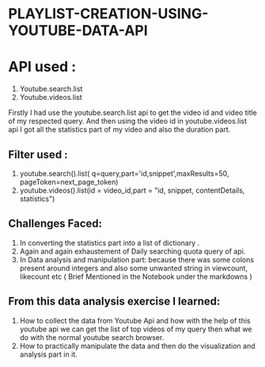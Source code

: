 # PLAYLIST-CREATION-USING-YOUTUBE-DATA-API


# API used :
1. Youtube.search.list
2. Youtube.videos.list

Firstly I had use the youtube.search.list api to get the video id and video title of my respected
query. And then using the video id in youtube.videos.list api I got all the statistics part of my
video and also the duration part.

## Filter used :
1. youtube.search().list( q=query,part='id,snippet',maxResults=50,
pageToken=next_page_token)
2. youtube.videos().list(id = video_id,part = "id, snippet, contentDetails, statistics")

## Challenges Faced:
1. In converting the statistics part into a list of dictionary .
2. Again and again exhaustement of Daily searching quota query of api.
3. In Data analysis and manipulation part: because there was some colons present
around integers and also some unwanted string in viewcount, likecount etc
( Brief Mentioned in the Notebook under the markdowns )


## From this data analysis exercise I learned:
1. How to collect the data from Youtube Api and how with the help of this youtube api
we can get the list of top videos of my query then what we do with the normal
youtube search browser.
2. How to practically manipulate the data and then do the visualization and analysis part
in it.
